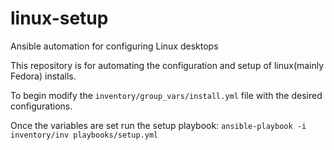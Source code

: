 # linux-setup
Ansible automation for configuring Linux desktops

This repository is for automating the configuration and setup of linux(mainly Fedora) installs.


To begin modify the `inventory/group_vars/install.yml` file with the desired configurations.


Once the variables are set run the setup playbook:
`ansible-playbook -i inventory/inv playbooks/setup.yml`
